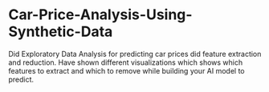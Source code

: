 # Car-Price-Analysis-Using-Synthetic-Data
Did Exploratory Data Analysis for predicting car prices did feature extraction and reduction. Have shown different visualizations which shows which features to extract and which to remove while building your AI model to predict.
